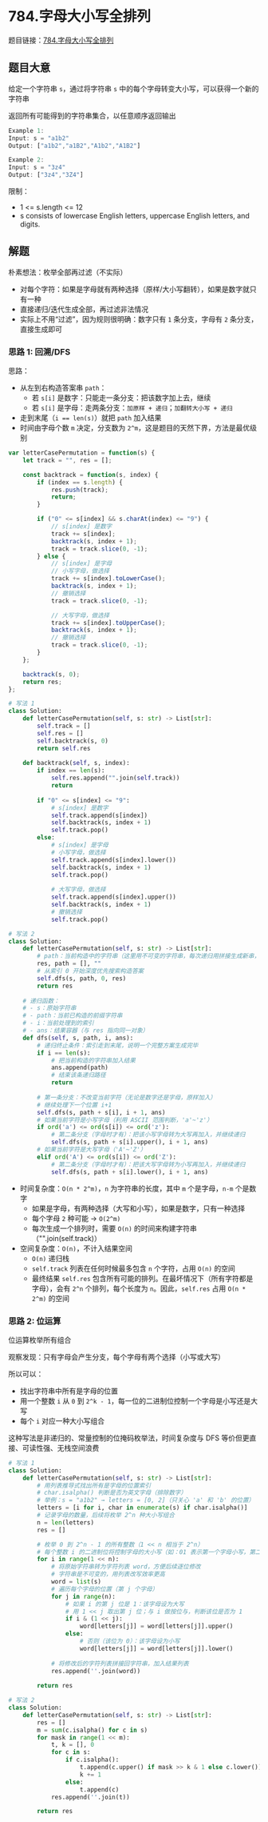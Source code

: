 # 784.字母大小写全排列

题目链接：[784.字母大小写全排列](https://leetcode.cn/problems/letter-case-permutation/)

## 题目大意

给定一个字符串 `s`，通过将字符串 `s` 中的每个字母转变大小写，可以获得一个新的字符串

返回所有可能得到的字符串集合，以任意顺序返回输出

```js
Example 1:
Input: s = "a1b2"
Output: ["a1b2","a1B2","A1b2","A1B2"]

Example 2:
Input: s = "3z4"
Output: ["3z4","3Z4"]
```

限制：
- 1 <= s.length <= 12
- s consists of lowercase English letters, uppercase English letters, and digits.

## 解题

朴素想法：枚举全部再过滤（不实际）
- 对每个字符：如果是字母就有两种选择（原样/大小写翻转），如果是数字就只有一种
- 直接递归/迭代生成全部，再过滤非法情况
- 实际上不用“过滤”，因为规则很明确：数字只有 `1` 条分支，字母有 `2` 条分支，直接生成即可

### 思路 1: 回溯/DFS

思路：
- 从左到右构造答案串 `path`：
  - 若 `s[i]` 是数字：只能走一条分支：把该数字加上去，继续
  - 若 `s[i]` 是字母：走两条分支：`加原样 + 递归`；`加翻转大小写 + 递归`
- 走到末尾（`i == len(s)`）就把 `path` 加入结果
- 时间由字母个数 `m` 决定，分支数为 `2^m`，这是题目的天然下界，方法是最优级别

```js
var letterCasePermutation = function(s) {
    let track = "", res = [];

    const backtrack = function(s, index) {
        if (index == s.length) {
            res.push(track);
            return;
        }

        if ("0" <= s[index] && s.charAt(index) <= "9") {
            // s[index] 是数字
            track += s[index];
            backtrack(s, index + 1);
            track = track.slice(0, -1);
        } else {
            // s[index] 是字母
            // 小写字母，做选择
            track += s[index].toLowerCase();
            backtrack(s, index + 1);
            // 撤销选择
            track = track.slice(0, -1);

            // 大写字母，做选择
            track += s[index].toUpperCase();
            backtrack(s, index + 1);
            // 撤销选择
            track = track.slice(0, -1);
        }
    };

    backtrack(s, 0);
    return res;
};
```
```python
# 写法 1
class Solution:
    def letterCasePermutation(self, s: str) -> List[str]:
        self.track = []
        self.res = []
        self.backtrack(s, 0)
        return self.res
    
    def backtrack(self, s, index):
        if index == len(s):
            self.res.append("".join(self.track))
            return
        
        if "0" <= s[index] <= "9":
            # s[index] 是数字
            self.track.append(s[index])
            self.backtrack(s, index + 1)
            self.track.pop()
        else:
            # s[index] 是字母
            # 小写字母，做选择
            self.track.append(s[index].lower())
            self.backtrack(s, index + 1)
            self.track.pop()
            
            # 大写字母，做选择
            self.track.append(s[index].upper())
            self.backtrack(s, index + 1)
            # 撤销选择
            self.track.pop()

# 写法 2
class Solution:
    def letterCasePermutation(self, s: str) -> List[str]:
        # path：当前构造中的字符串（这里用不可变的字符串，每次递归用拼接生成新串，简单直观）
        res, path = [], ""
        # 从索引 0 开始深度优先搜索构造答案
        self.dfs(s, path, 0, res)
        return res
    
    # 递归函数：
    # - s：原始字符串
    # - path：当前已构造的前缀字符串
    # - i：当前处理到的索引
    # - ans：结果容器（与 res 指向同一对象）
    def dfs(self, s, path, i, ans):
        # 递归终止条件：索引走到末尾，说明一个完整方案生成完毕
        if i == len(s):
            # 把当前构造的字符串加入结果
            ans.append(path)
            # 结束该条递归路径
            return
        
        # 第一条分支：不改变当前字符（无论是数字还是字母，原样加入）
        # 继续处理下一个位置 i+1
        self.dfs(s, path + s[i], i + 1, ans)
        # 如果当前字符是小写字母（利用 ASCII 范围判断，'a'~'z'）
        if ord('a') <= ord(s[i]) <= ord('z'):
            # 第二条分支（字母时才有）：把该小写字母转为大写再加入，并继续递归
            self.dfs(s, path + s[i].upper(), i + 1, ans)
        # 如果当前字符是大写字母（'A'~'Z'）
        elif ord('A') <= ord(s[i]) <= ord('Z'):
            # 第二条分支（字母时才有）：把该大写字母转为小写再加入，并继续递归
            self.dfs(s, path + s[i].lower(), i + 1, ans)
```

- 时间复杂度：`O(n * 2^m)`，`n` 为字符串的长度，其中 `m` 个是字母，`n-m` 个是数字
  - 如果是字母，有两种选择（大写和小写），如果是数字，只有一种选择
  - 每个字母 `2` 种可能 → `O(2^m)`
  - 每次生成一个排列时，需要 `O(n)` 的时间来构建字符串（"".join(self.track)）
- 空间复杂度：`O(n)`，不计入结果空间
  - `O(n)` 递归栈
  - `self.track` 列表在任何时候最多包含 `n` 个字符，占用 `O(n)` 的空间
  - 最终结果 `self.res` 包含所有可能的排列。在最坏情况下（所有字符都是字母），会有 `2^n` 个排列，每个长度为 `n`。因此，`self.res` 占用 `O(n * 2^m)` 的空间

### 思路 2: 位运算

位运算枚举所有组合

观察发现：只有字母会产生分支，每个字母有两个选择（小写或大写）

所以可以：
- 找出字符串中所有是字母的位置
- 用一个整数 `i` 从 `0` 到 `2^k - 1`，每一位的二进制位控制一个字母是小写还是大写
- 每个 `i` 对应一种大小写组合

这种写法是非递归的、常量控制的位掩码枚举法，时间复杂度与 DFS 等价但更直接、可读性强、无栈空间浪费

```python
# 写法 1
class Solution:
    def letterCasePermutation(self, s: str) -> List[str]:
        # 用列表推导式找出所有是字母的位置索引
        # char.isalpha() 判断是否为英文字母（排除数字）
        # 举例：s = "a1b2" → letters = [0, 2]（只关心 'a' 和 'b' 的位置）
        letters = [i for i, char in enumerate(s) if char.isalpha()]
        # 记录字母的数量，后续将枚举 2^n 种大小写组合
        n = len(letters)
        res = []

        # 枚举 0 到 2^n - 1 的所有整数（1 << n 相当于 2^n）
        # 每个整数 i 的二进制位将控制字母的大小写（如：01 表示第一个字母小写，第二个字母大写）
        for i in range(1 << n):
            # 将原始字符串转为字符列表 word，方便后续逐位修改
            # 字符串是不可变的，用列表改写效率更高
            word = list(s)
            # 遍历每个字母的位置（第 j 个字母）
            for j in range(n):
                # 如果 i 的第 j 位是 1：该字母设为大写
                # 用 1 << j 取出第 j 位；与 i 做按位与，判断该位是否为 1
                if i & (1 << j):
                    word[letters[j]] = word[letters[j]].upper()
                else:
                    # 否则（该位为 0）：该字母设为小写
                    word[letters[j]] = word[letters[j]].lower()
            
            # 将修改后的字符列表拼接回字符串，加入结果列表
            res.append(''.join(word))
        
        return res

# 写法 2
class Solution:
    def letterCasePermutation(self, s: str) -> List[str]:
        res = []
        m = sum(c.isalpha() for c in s)
        for mask in range(1 << m):
            t, k = [], 0
            for c in s:
                if c.isalpha():
                    t.append(c.upper() if mask >> k & 1 else c.lower())
                    k += 1
                else:
                    t.append(c)
            res.append(''.join(t))

        return res
```
